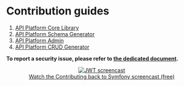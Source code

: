# Contribution guides

1. [API Platform Core Library](https://github.com/api-platform/core/blob/main/CONTRIBUTING.md)
2. [API Platform Schema Generator](https://github.com/api-platform/schema-generator/blob/main/CONTRIBUTING.md)
3. [API Platform Admin](https://github.com/api-platform/admin/blob/master/CONTRIBUTING.md)
4. [API Platform CRUD Generator](https://github.com/api-platform/create-client/blob/master/CONTRIBUTING.md)

**To report a security issue, please refer to [the dedicated document](security.md).**

<p align="center" class="symfonycasts"><a href="https://symfonycasts.com/screencast/contributing?cid=apip"><img src="/docs/symfony/images/symfonycasts-player.png" alt="JWT screencast"><br>Watch the Contributing back to Symfony screencast (free)</a></p>
